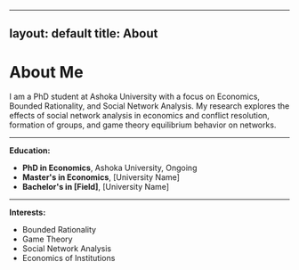 
---
layout: default
title: About
---

# About Me

I am a PhD student at Ashoka University with a focus on Economics, Bounded Rationality, and Social Network Analysis. My research explores the effects of social network analysis in economics and conflict resolution, formation of groups, and game theory equilibrium behavior on networks.

---

**Education:**

- **PhD in Economics**, Ashoka University, Ongoing
- **Master's in Economics**, [University Name]
- **Bachelor's in [Field]**, [University Name]

---

**Interests:**

- Bounded Rationality
- Game Theory
- Social Network Analysis
- Economics of Institutions

